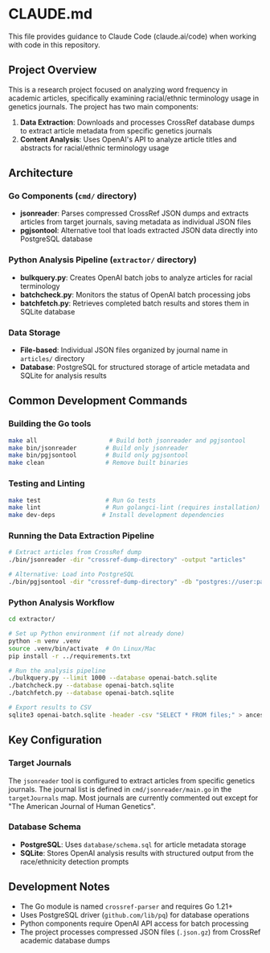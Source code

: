 # CLAUDE.md

This file provides guidance to Claude Code (claude.ai/code) when working with code in this repository.

## Project Overview

This is a research project focused on analyzing word frequency in academic articles, specifically examining racial/ethnic terminology usage in genetics journals. The project has two main components:

1. **Data Extraction**: Downloads and processes CrossRef database dumps to extract article metadata from specific genetics journals
2. **Content Analysis**: Uses OpenAI's API to analyze article titles and abstracts for racial/ethnic terminology usage

## Architecture

### Go Components (`cmd/` directory)
- **jsonreader**: Parses compressed CrossRef JSON dumps and extracts articles from target journals, saving metadata as individual JSON files
- **pgjsontool**: Alternative tool that loads extracted JSON data directly into PostgreSQL database

### Python Analysis Pipeline (`extractor/` directory)
- **bulkquery.py**: Creates OpenAI batch jobs to analyze articles for racial terminology
- **batchcheck.py**: Monitors the status of OpenAI batch processing jobs
- **batchfetch.py**: Retrieves completed batch results and stores them in SQLite database

### Data Storage
- **File-based**: Individual JSON files organized by journal name in `articles/` directory
- **Database**: PostgreSQL for structured storage of article metadata and SQLite for analysis results

## Common Development Commands

### Building the Go tools
```bash
make all                    # Build both jsonreader and pgjsontool
make bin/jsonreader        # Build only jsonreader
make bin/pgjsontool        # Build only pgjsontool
make clean                 # Remove built binaries
```

### Testing and Linting
```bash
make test                  # Run Go tests
make lint                  # Run golangci-lint (requires installation)
make dev-deps             # Install development dependencies
```

### Running the Data Extraction Pipeline
```bash
# Extract articles from CrossRef dump
./bin/jsonreader -dir "crossref-dump-directory" -output "articles"

# Alternative: Load into PostgreSQL
./bin/pgjsontool -dir "crossref-dump-directory" -db "postgres://user:pass@localhost/crossref"
```

### Python Analysis Workflow
```bash
cd extractor/

# Set up Python environment (if not already done)
python -m venv .venv
source .venv/bin/activate  # On Linux/Mac
pip install -r ../requirements.txt

# Run the analysis pipeline
./bulkquery.py --limit 1000 --database openai-batch.sqlite
./batchcheck.py --database openai-batch.sqlite
./batchfetch.py --database openai-batch.sqlite

# Export results to CSV
sqlite3 openai-batch.sqlite -header -csv "SELECT * FROM files;" > ancestry-full.csv
```

## Key Configuration

### Target Journals
The `jsonreader` tool is configured to extract articles from specific genetics journals. The journal list is defined in `cmd/jsonreader/main.go` in the `targetJournals` map. Most journals are currently commented out except for "The American Journal of Human Genetics".

### Database Schema
- **PostgreSQL**: Uses `database/schema.sql` for article metadata storage
- **SQLite**: Stores OpenAI analysis results with structured output from the race/ethnicity detection prompts

## Development Notes

- The Go module is named `crossref-parser` and requires Go 1.21+
- Uses PostgreSQL driver (`github.com/lib/pq`) for database operations
- Python components require OpenAI API access for batch processing
- The project processes compressed JSON files (`.json.gz`) from CrossRef academic database dumps